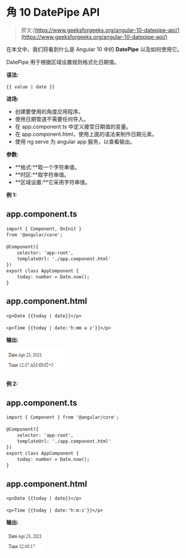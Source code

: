 # 角 10 DatePipe API

> 原文:[https://www.geeksforgeeks.org/angular-10-datepipe-api/](https://www.geeksforgeeks.org/angular-10-datepipe-api/)

在本文中，我们将看到什么是 Angular 10 中的 **DatePipe** 以及如何使用它。

DatePipe 用于根据区域设置规则格式化日期值。

**语法:**

```
{{ value | date }}
```

**进场:**

*   创建要使用的角度应用程序。
*   使用日期管道不需要任何导入。
*   在 app.component.ts 中定义接受日期值的变量。
*   在 app.component.html，使用上面的语法来制作日期元素。
*   使用 ng serve 为 angular app 服务，以查看输出。

**参数:**

*   **格式:**取一个字符串值。
*   **时区:**取字符串值。
*   **区域设置:**它采用字符串值。

**例 1:**

## app.component.ts

```
import { Component, OnInit } 
from '@angular/core';

@Component({
    selector: 'app-root',
    templateUrl: './app.component.html'
})
export class AppComponent {
    today: number = Date.now();
}
```

## app.component.html

```
<p>Date {{today | date}}</p>

<p>Time {{today | date:'h:mm a z'}}</p>
```

**输出:**

![](img/c505201bbd907ae4b0c83f245fd9bbad.png)

**例 2:**

## app.component.ts

```
import { Component } from '@angular/core';

@Component({
    selector: 'app-root',
    templateUrl: './app.component.html'
})
export class AppComponent {
    today: number = Date.now();
}
```

## app.component.html

```
<p>Date {{today | date}}</p>

<p>Time {{today | date:'h:m:s'}}</p>
```

**输出:**

![](img/093a5dcd2f87a1b00489ded9b3af9849.png)